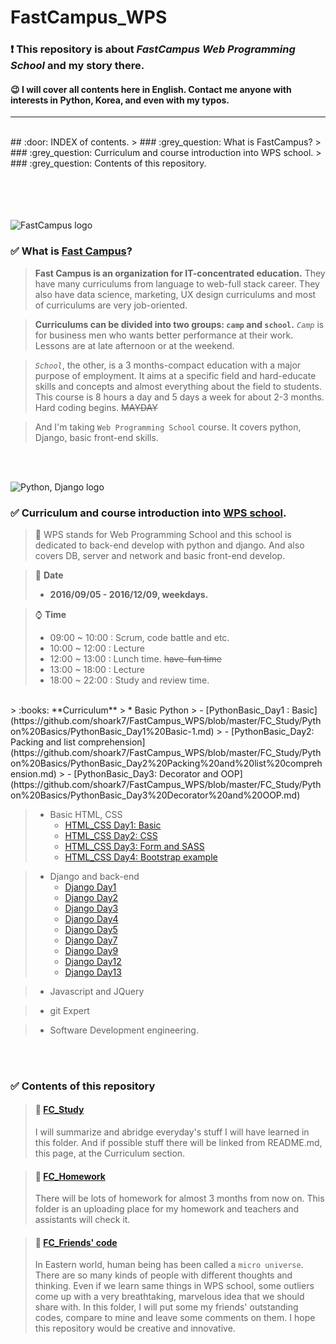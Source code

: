 # FastCampus_WPS
### :exclamation: This repository is about *FastCampus Web Programming School* and my story there. 
#### :wink: I will cover all contents here in English. Contact me anyone with interests in Python, Korea, and even with my typos.
---
<br>
## :door: INDEX of contents.
> ### :grey_question: What is FastCampus?
> ### :grey_question: Curriculum and course introduction into WPS school.
> ### :grey_question: Contents of this repository. 


<br><br><br><br>
![FastCampus logo](http://cdn.www.fastcampus.co.kr/wp-content/uploads/2016/01/fastcampus_logo_345x76.png)
### :white_check_mark: What is [Fast Campus](http://www.fastcampus.co.kr/)?
> **Fast Campus is an organization for IT-concentrated education.** They have many curriculums from language to web-full stack career.
> They also have data science, marketing, UX design curriculums and most of curriculums are very job-oriented. 

> **Curriculums can be divided into two groups: `camp` and `school`.**
> *`Camp`* is for business men who wants better performance at their work. Lessons are at late afternoon or at the weekend.


> *`School`*, the other, is a 3 months-compact education with a major purpose of employment.
> It aims at a specific field and hard-educate skills and concepts and almost everything about the field to students.
> This course is 8 hours a day and 5 days a week for about 2-3 months. Hard coding begins. ~~MAYDAY~~

> And I'm taking `Web Programming School` course. It covers python, Django, basic front-end skills.

<br><br>


![Python, Django logo](http://cfile26.uf.tistory.com/image/121FBE0F4B7613886BD426)
### :white_check_mark: Curriculum and course introduction into [WPS school](http://www.fastcampus.co.kr/dev_school_wps/).
> :scroll: WPS stands for Web Programming School and this school is dedicated to back-end develop with python and django. And also covers DB, server and network and basic front-end develop.

> :calendar: **Date**
> - **2016/09/05 - 2016/12/09, weekdays.**

> :watch: **Time**
> - 09:00 ~ 10:00 : Scrum, code battle and etc.
> - 10:00 ~ 12:00 : Lecture
> - 12:00 ~ 13:00 : Lunch time. ~~have-fun time~~
> - 13:00 ~ 18:00 : Lecture
> - 18:00 ~ 22:00 : Study and review time.

<br>
> :books: **Curriculum**
> * Basic Python
>   - [PythonBasic_Day1 : Basic](https://github.com/shoark7/FastCampus_WPS/blob/master/FC_Study/Python%20Basics/PythonBasic_Day1%20Basic-1.md)
>   - [PythonBasic_Day2: Packing and list comprehension](https://github.com/shoark7/FastCampus_WPS/blob/master/FC_Study/Python%20Basics/PythonBasic_Day2%20Packing%20and%20list%20comprehension.md)
>   - [PythonBasic_Day3: Decorator and OOP](https://github.com/shoark7/FastCampus_WPS/blob/master/FC_Study/Python%20Basics/PythonBasic_Day3%20Decorator%20and%20OOP.md)

> * Basic HTML, CSS
>   - [HTML_CSS Day1: Basic](https://github.com/shoark7/FastCampus_WPS/blob/master/FC_Study/HTML%2BCSS/HTML%20%2B%20CSS_Day1%20Html%20basic-1.md)
>   - [HTML_CSS Day2: CSS](https://github.com/shoark7/FastCampus_WPS/blob/master/FC_Study/HTML%2BCSS/HTML%20%2B%20CSS_Day2%20CSS.md)
>   - [HTML_CSS Day3: Form and SASS](https://github.com/shoark7/FastCampus_WPS/blob/master/FC_Study/HTML%2BCSS/HTML%20%2B%20CSS_Day3%20Form%20and%20SASS.md)
>   - [HTML_CSS Day4: Bootstrap example](https://github.com/shoark7/FastCampus_WPS/blob/master/FC_Study/HTML%2BCSS/HTML%20%2B%20CSS_Day4%20Bootstrap%20example.md)

> * Django and back-end
>   - [Django Day1](https://github.com/shoark7/FastCampus_WPS/blob/master/FC_Study/django/Django_Day%201.md)
>   - [Django Day2](https://github.com/shoark7/FastCampus_WPS/blob/master/FC_Study/django/Django_Day%202.md)
>   - [Django Day3](https://github.com/shoark7/FastCampus_WPS/blob/master/FC_Study/django/Django_Day%203.md)
>   - [Django Day4](https://github.com/shoark7/FastCampus_WPS/blob/master/FC_Study/django/Django_Day%204.md)
>   - [Django Day5](https://github.com/shoark7/FastCampus_WPS/blob/master/FC_Study/django/Django_Day%205.md)
>   - [Django Day7](https://github.com/shoark7/FastCampus_WPS/blob/master/FC_Study/django/Django_Day%207.md)
>   - [Django Day9](https://github.com/shoark7/FastCampus_WPS/blob/master/FC_Study/django/Django_Day%209.md)
>   - [Django Day12](https://github.com/shoark7/FastCampus_WPS/blob/master/FC_Study/django/Django_Day%2012.md)
>   - [Django Day13](https://github.com/shoark7/FastCampus_WPS/blob/master/FC_Study/django/Django_Day%2013.md)

> * Javascript and JQuery

> * git Expert

> * Software Development engineering.

<br><br>

### :white_check_mark: Contents of this repository
> #### :open_file_folder: [FC_Study](https://github.com/shoark7/FastCampus_WPS/tree/master/FC_Study)
> I will summarize and abridge everyday's stuff I will have learned in this folder. And if possible stuff there will be linked from README.md, this page, at the Curriculum section.

> #### :open_file_folder: [FC_Homework](https://github.com/shoark7/FastCampus_WPS/tree/master/FC_Homework)
> There will be lots of homework for almost 3 months from now on. This folder is an uploading place for my homework and teachers and assistants will check it.

> #### :open_file_folder: [FC_Friends' code](https://github.com/shoark7/FastCampus_WPS/tree/master/FC_Friends'%20code)
> In Eastern world, human being has been called a `micro universe`. There are so many kinds of people with different thoughts and thinking. Even if we learn same things in WPS school, some outliers come up with a very breathtaking, marvelous idea that we should share with. In this folder, I will put some my friends' outstanding codes, compare to mine and leave some comments on them. I hope this repository would be creative and innovative.
